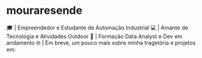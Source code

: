# mouraresende
🎓 | Empreendedor e Estudante de Automação Industrial
💻 | Amante de Tecnologia e Atividades Outdoor
🔗 | Formação Data Analyst e Dev em andamento
🌐 | Em breve, um pouco mais sobre minha tragetória e projetos em:
